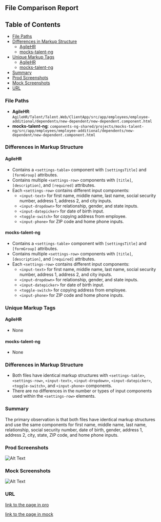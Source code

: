 ## File Comparison Report

## Table of Contents

- [File Paths](#file-paths)
- [Differences in Markup Structure](#differences-in-markup-structure)
  - [AgileHR](#agilehr)
  - [mocks-talent-ng](#mocks-talent-ng)
- [Unique Markup Tags](#unique-markup-tags)
  - [AgileHR](#agilehr-1)
  - [mocks-talent-ng](#mocks-talent-ng-1)
- [Summary](#summary)
- [Prod Screenshots](#prod-screenshots)
- [Mock Screenshots](#mock-screenshots)
- [URL](#url)

### File Paths

- **AgileHR**: `AgileHR/Talent/Talent.Web/ClientApp/src/app/employees/employee-additional/dependents/new-dependent/new-dependent.component.html`
- **mocks-talent-ng**: `components-ng-shared/projects/mocks-talent-ng/src/app/employees/employee-additional/dependents/new-dependent/new-dependent.component.html`

### Differences in Markup Structure

#### AgileHR

- Contains a `<settings-table>` component with `[settingsTitle]` and `[formGroup]` attributes.
- Contains multiple `<settings-row>` components with `[title]`, `[description]`, and `[required]` attributes.
- Each `<settings-row>` contains different input components:
  - `<input-text>` for first name, middle name, last name, social security number, address 1, address 2, and city inputs.
  - `<input-dropdown>` for relationship, gender, and state inputs.
  - `<input-datepicker>` for date of birth input.
  - `<toggle-switch>` for copying address from employee.
  - `<input-phone>` for ZIP code and home phone inputs.

#### mocks-talent-ng

- Contains a `<settings-table>` component with `[settingsTitle]` and `[formGroup]` attributes.
- Contains multiple `<settings-row>` components with `[title]`, `[description]`, and `[required]` attributes.
- Each `<settings-row>` contains different input components:
  - `<input-text>` for first name, middle name, last name, social security number, address 1, address 2, and city inputs.
  - `<input-dropdown>` for relationship, gender, and state inputs.
  - `<input-datepicker>` for date of birth input.
  - `<toggle-switch>` for copying address from employee.
  - `<input-phone>` for ZIP code and home phone inputs.

### Unique Markup Tags

#### AgileHR

- None

#### mocks-talent-ng

- None

### Differences in Markup Structure

- Both files have identical markup structures with `<settings-table>`, `<settings-row>`, `<input-text>`, `<input-dropdown>`, `<input-datepicker>`, `<toggle-switch>`, and `<input-phone>` components.
- There are no differences in the number or types of input components used within the `<settings-row>` elements.

### Summary

The primary observation is that both files have identical markup structures and use the same components for first name, middle name, last name, relationship, social security number, date of birth, gender, address 1, address 2, city, state, ZIP code, and home phone inputs.

### Prod Screenshots

![Alt Text](/path/to/img.jpg)

### Mock Screenshots

![Alt Text](/path/to/img.jpg)

### URL

[link to the page in pro](https://www.example.com)

[link to the page in mock](https://www.example.com)
